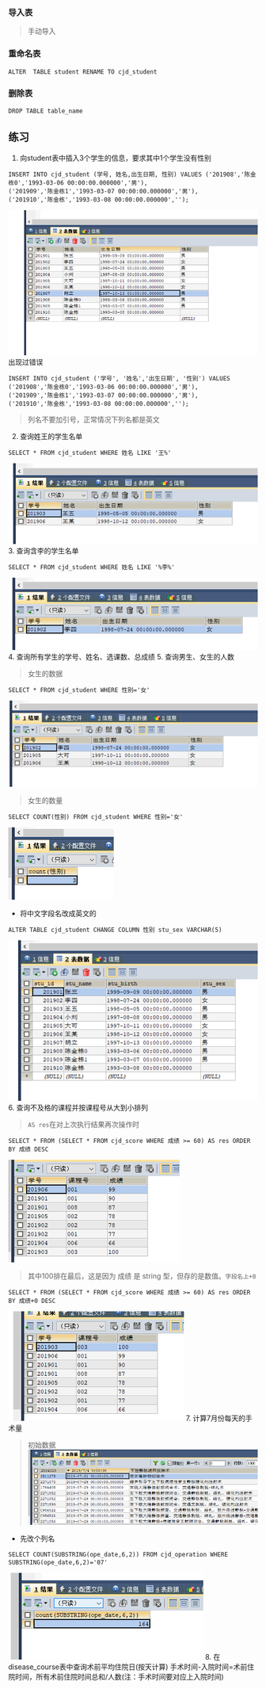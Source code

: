 ### 导入表
> 手动导入
### 重命名表
```
ALTER  TABLE student RENAME TO cjd_student
```
### 删除表
```
DROP TABLE table_name
```
## 练习
1. 向student表中插入3个学生的信息，要求其中1个学生没有性别
```
INSERT INTO cjd_student (学号, 姓名,出生日期, 性别) VALUES ('201908','陈金栋0','1993-03-06 00:00:00.000000','男'),
('201909','陈金栋1','1993-03-07 00:00:00.000000','男'),
('201910','陈金栋','1993-03-08 00:00:00.000000','');
```
![问题1的结果](./result/q1.png)
出现过错误
```
INSERT INTO cjd_student ('学号', '姓名','出生日期', '性别') VALUES ('201908','陈金栋0','1993-03-06 00:00:00.000000','男'),
('201909','陈金栋1','1993-03-07 00:00:00.000000','男'),
('201910','陈金栋','1993-03-08 00:00:00.000000','');
```
> 列名不要加引号，正常情况下列名都是英文
2. 查询姓王的学生名单
```
SELECT * FROM cjd_student WHERE 姓名 LIKE '王%'
```
![问题2的结果](./result/q2.png)
3. 查询含李的学生名单
```
SELECT * FROM cjd_student WHERE 姓名 LIKE '%李%'
```
![问题3的结果](./result/q3.png)
4. 查询所有学生的学号、姓名、选课数、总成绩
5. 查询男生、女生的人数
> 女生的数据
```
SELECT * FROM cjd_student WHERE 性别='女'
```
![问题5的结果](./result/q5_12.png)
> 女生的数量
```
SELECT COUNT(性别) FROM cjd_student WHERE 性别='女'
```
![问题5的结果](./result/q5_2.png)
- 将中文字段名改成英文的
```
ALTER TABLE cjd_student CHANGE COLUMN 性别 stu_sex VARCHAR(5)
```
![修改列名](./result/changecolname.png)
6. 查询不及格的课程并按课程号从大到小排列
>  ```AS res```在对上次执行结果再次操作时
```
SELECT * FROM (SELECT * FROM cjd_score WHERE 成绩 >= 60) AS res ORDER BY 成绩 DESC
```
![问题6的结果](./result/q6str.png)
> 其中100排在最后，这是因为 成绩 是 string 型，但存的是数值。```字段名上+0```
```
SELECT * FROM (SELECT * FROM cjd_score WHERE 成绩 >= 60) AS res ORDER BY 成绩+0 DESC
```
![问题6的结果](./result/q6.png)
7. 计算7月份每天的手术量
> 初始数据
![问题7的结果](./result/q7init.png)
- 先改个列名
```
SELECT COUNT(SUBSTRING(ope_date,6,2)) FROM cjd_operation WHERE SUBSTRING(ope_date,6,2)='07'
```
![问题7的结果](./result/q7.png)
8. 在disease_course表中查询术前平均住院日(按天计算)
手术时间-入院时间=术前住院时间，所有术前住院时间总和/人数(注：手术时间要对应上入院时间)